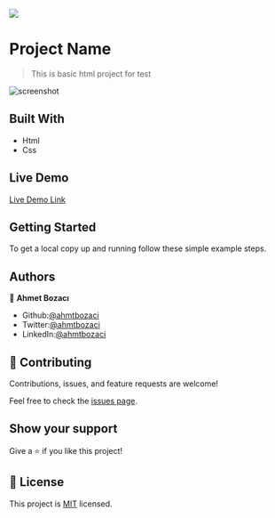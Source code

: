 ![](https://img.shields.io/badge/Microverse-blueviolet)

# Project Name

> This is basic html project for test

![screenshot](./app_screenshot.png)


## Built With

- Html
- Css

## Live Demo

[Live Demo Link](https://livedemo.com)


## Getting Started

To get a local copy up and running follow these simple example steps.

## Authors

👤 **Ahmet Bozacı**
- Github:[@ahmtbozaci](https://github.com/ahmetbozaci)
- Twitter:[@ahmtbozaci](https://twitter.com/ahmtbozaci)
- LinkedIn:[@ahmtbozaci](https://www.linkedin.com/in/ahmetbozaci/)


## 🤝 Contributing

Contributions, issues, and feature requests are welcome!

Feel free to check the [issues page](../../issues/).

## Show your support

Give a ⭐️ if you like this project!

## 📝 License

This project is [MIT](./LICENCE) licensed.
